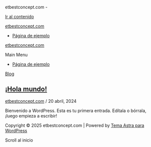 etbestconcept.com -


[Ir al contenido](#content "Ir al contenido")

[etbestconcept.com](https://etbestconcept.com/)

* [Página de ejemplo](https://etbestconcept.com/pagina-ejemplo/)

[etbestconcept.com](https://etbestconcept.com/)

Main Menu

* [Página de ejemplo](https://etbestconcept.com/pagina-ejemplo/)

[Blog](https://etbestconcept.com/category/blog/)

[¡Hola mundo!](https://etbestconcept.com/hola-mundo/)
-----------------------------------------------------

[etbestconcept.com](https://etbestconcept.com/author/etbestconcept-com/ "Ver todas las entradas de etbestconcept.com")
/  20 abril, 2024

Bienvenido a WordPress. Esta es tu primera entrada. Edítala o bórrala, ¡luego empieza a escribir!



Copyright © 2025 etbestconcept.com | Powered by [Tema Astra para WordPress](https://wpastra.com/)

Scroll al inicio
